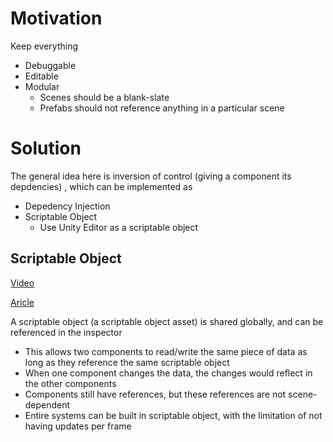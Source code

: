 # Motivation

Keep everything

- Debuggable
- Editable
- Modular
  - Scenes should be a blank-slate
  - Prefabs should not reference anything in a particular scene

# Solution

The general idea here is inversion of control (giving a component its
depdencies) , which can be implemented as

- Depedency Injection
- Scriptable Object
  - Use Unity Editor as a scriptable object

## Scriptable Object

[Video](https://www.youtube.com/watch?v=raQ3iHhE_Kk)

[Aricle](https://unity.com/how-to/architect-game-code-scriptable-objects)

A scriptable object (a scriptable object asset) is shared globally, and can be
referenced in the inspector

- This allows two components to read/write the same piece of data as long as
  they reference the same scriptable object
- When one component changes the data, the changes would reflect in the other
  components
- Components still have references, but these references are not scene-dependent
- Entire systems can be built in scriptable object, with the limitation of not
  having updates per frame
